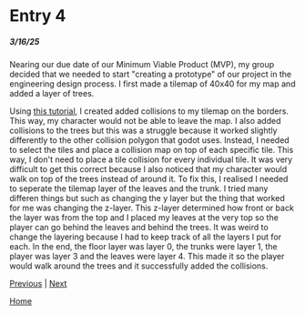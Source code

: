 # Entry 4
##### 3/16/25

Nearing our due date of our Minimum Viable Product (MVP), my group decided that we needed to start "creating a prototype" of our project in the engineering design process. I first made a tilemap of 40x40 for my map and added a layer of trees. 

Using [this tutorial](https://www.youtube.com/watch?v=GiZuWjXmvcc), I created added collisions to my tilemap on the borders. This way, my character would not be able to leave the map. I also added collisions to the trees but this was a struggle because it worked slightly differently to the other collision polygon that godot uses. Instead, I needed to select the tiles and place a collision map on top of each specific tile. This way, I don't need to place a tile collision for every individual tile. It was very difficult to get this correct because I also noticed that my character would walk on top of the trees instead of around it. To fix this, I realised I needed to seperate the tilemap layer of the leaves and the trunk. I tried many differen things but such as changing the y layer but the thing that worked for me was changing the z-layer. This z-layer determined how front or back the layer was from the top and I placed my leaves at the very top so the player can go behind the leaves and behind the trees. It was weird to change the layering because I had to keep track of all the layers I put for each. In the end, the floor layer was layer 0, the trunks were layer 1, the player was layer 3 and the leaves were layer 4. This made it so the player would walk around the trees and it successfully added the collisions. 

[Previous](entry03.md) | [Next](entry05.md)

[Home](../README.md)

